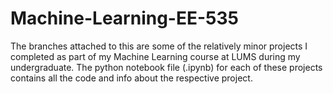 # Machine-Learning-EE-535
The branches attached to this are some of the relatively minor projects I completed as part of my Machine Learning course at LUMS during my undergraduate. The python notebook file (.ipynb) for each of these projects contains all the code and info about the respective project. 
